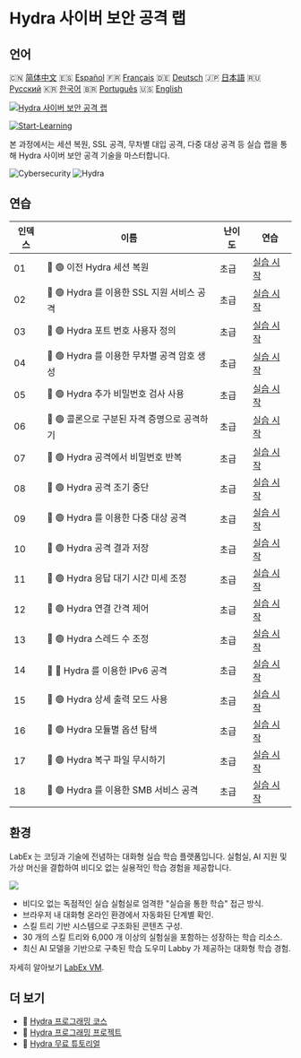 # Hydra 사이버 보안 공격 랩

## 언어

🇨🇳 [简体中文](README_zh.md) 🇪🇸 [Español](README_es.md) 🇫🇷 [Français](README_fr.md) 🇩🇪 [Deutsch](README_de.md) 🇯🇵 [日本語](README_ja.md) 🇷🇺 [Русский](README_ru.md) 🇰🇷 [한국어](README_ko.md) 🇧🇷 [Português](README_pt.md) 🇺🇸 [English](README.md) 

[![Hydra 사이버 보안 공격 랩](https://cover-creator.labex.io/hydra-cybersecurity-attack-labs.png?lang=ko)](https://labex.io/ko/courses/hydra-cybersecurity-attack-labs)

[![Start-Learning](https://img.shields.io/badge/Start-Learning-whitesmoke?style=for-the-badge)](https://labex.io/ko/courses/hydra-cybersecurity-attack-labs)

본 과정에서는 세션 복원, SSL 공격, 무차별 대입 공격, 다중 대상 공격 등 실습 랩을 통해 Hydra 사이버 보안 공격 기술을 마스터합니다.

![Cybersecurity](https://img.shields.io/badge/Cybersecurity-whitesmoke?style=for-the-badge&logo=cybersecurity)
![Hydra](https://img.shields.io/badge/Hydra-whitesmoke?style=for-the-badge&logo=hydra)


## 연습

|   인덱스 | 이름                                         | 난이도   | 연습                                                                                                                         |
|----------|----------------------------------------------|----------|------------------------------------------------------------------------------------------------------------------------------|
|       01 | 📖 🟢 이전 Hydra 세션 복원                   | 초급     | <a target='_blank' href='https://labex.io/ko/tutorials/hydra-restore-a-previous-hydra-session-550772'>실습 시작</a>          |
|       02 | 📖 🟢 Hydra 를 이용한 SSL 지원 서비스 공격   | 초급     | <a target='_blank' href='https://labex.io/ko/tutorials/hydra-attack-ssl-enabled-services-with-hydra-550762'>실습 시작</a>    |
|       03 | 📖 🟢 Hydra 포트 번호 사용자 정의            | 초급     | <a target='_blank' href='https://labex.io/ko/tutorials/hydra-customize-hydra-port-numbers-550765'>실습 시작</a>              |
|       04 | 📖 🟢 Hydra 를 이용한 무차별 공격 암호 생성  | 초급     | <a target='_blank' href='https://labex.io/ko/tutorials/hydra-generate-passwords-with-hydra-brute-force-550769'>실습 시작</a> |
|       05 | 📖 🟢 Hydra 추가 비밀번호 검사 사용          | 초급     | <a target='_blank' href='https://labex.io/ko/tutorials/hydra-use-additional-hydra-password-checks-550776'>실습 시작</a>      |
|       06 | 📖 🟢 콜론으로 구분된 자격 증명으로 공격하기 | 초급     | <a target='_blank' href='https://labex.io/ko/tutorials/hydra-attack-with-colon-separated-credentials-550763'>실습 시작</a>   |
|       07 | 📖 🟢 Hydra 공격에서 비밀번호 반복           | 초급     | <a target='_blank' href='https://labex.io/ko/tutorials/hydra-loop-passwords-in-hydra-attacks-550771'>실습 시작</a>           |
|       08 | 📖 🟢 Hydra 공격 조기 중단                   | 초급     | <a target='_blank' href='https://labex.io/ko/tutorials/hydra-stop-hydra-attacks-early-550774'>실습 시작</a>                  |
|       09 | 📖 🟢 Hydra 를 이용한 다중 대상 공격         | 초급     | <a target='_blank' href='https://labex.io/ko/tutorials/hydra-attack-multiple-targets-with-hydra-550760'>실습 시작</a>        |
|       10 | 📖 🟢 Hydra 공격 결과 저장                   | 초급     | <a target='_blank' href='https://labex.io/ko/tutorials/hydra-save-hydra-attack-results-550773'>실습 시작</a>                 |
|       11 | 📖 🟢 Hydra 응답 대기 시간 미세 조정         | 초급     | <a target='_blank' href='https://labex.io/ko/tutorials/hydra-fine-tune-hydra-response-wait-times-550768'>실습 시작</a>       |
|       12 | 📖 🟢 Hydra 연결 간격 제어                   | 초급     | <a target='_blank' href='https://labex.io/ko/tutorials/hydra-control-hydra-connection-intervals-550764'>실습 시작</a>        |
|       13 | 📖 🟢 Hydra 스레드 수 조정                   | 초급     | <a target='_blank' href='https://labex.io/ko/tutorials/hydra-adjust-hydra-thread-counts-550758'>실습 시작</a>                |
|       14 | 📖 🔵 Hydra 를 이용한 IPv6 공격              | 초급     | <a target='_blank' href='https://labex.io/ko/tutorials/hydra-attack-ipv6-targets-with-hydra-550759'>실습 시작</a>            |
|       15 | 📖 🟢 Hydra 상세 출력 모드 사용              | 초급     | <a target='_blank' href='https://labex.io/ko/tutorials/hydra-use-hydra-verbose-mode-550777'>실습 시작</a>                    |
|       16 | 📖 🟢 Hydra 모듈별 옵션 탐색                 | 초급     | <a target='_blank' href='https://labex.io/ko/tutorials/hydra-explore-hydra-module-specific-options-550767'>실습 시작</a>     |
|       17 | 📖 🟢 Hydra 복구 파일 무시하기               | 초급     | <a target='_blank' href='https://labex.io/ko/tutorials/hydra-ignore-hydra-restore-files-550770'>실습 시작</a>                |
|       18 | 📖 🟢 Hydra 를 이용한 SMB 서비스 공격        | 초급     | <a target='_blank' href='https://labex.io/ko/tutorials/hydra-attack-smb-services-with-hydra-550761'>실습 시작</a>            |

## 환경

LabEx 는 코딩과 기술에 전념하는 대화형 실습 학습 플랫폼입니다. 실험실, AI 지원 및 가상 머신을 결합하여 비디오 없는 실용적인 학습 경험을 제공합니다.

![](https://tutorial-screenshot.getvm.io/images/vm-1725247253.png)

- 비디오 없는 독점적인 실습 실험실로 엄격한 "실습을 통한 학습" 접근 방식.
- 브라우저 내 대화형 온라인 환경에서 자동화된 단계별 확인.
- 스킬 트리 기반 시스템으로 구조화된 콘텐츠 구성.
- 30 개의 스킬 트리와 6,000 개 이상의 실험실을 포함하는 성장하는 학습 리소스.
- 최신 AI 모델을 기반으로 구축된 학습 도우미 Labby 가 제공하는 대화형 학습 경험.

자세히 알아보기 [LabEx VM](https://support.labex.io/using-labex/virtual-machine).

## 더 보기

- 🔗 [Hydra 프로그래밍 코스](https://github.com/labex-labs/awesome-programming-courses)
- 🔗 [Hydra 프로그래밍 프로젝트](https://github.com/labex-labs/awesome-programming-projects)
- 🔗 [Hydra 무료 튜토리얼](https://github.com/labex-labs/hydra-free-tutorials)


